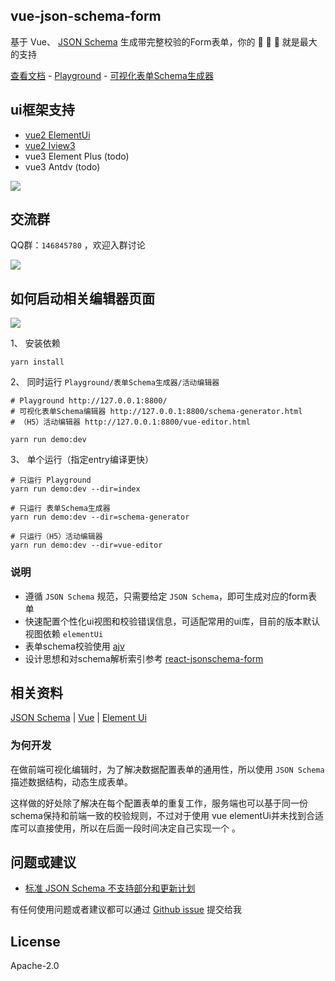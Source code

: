 ## vue-json-schema-form

基于 Vue、 [JSON Schema](https://json-schema.org/understanding-json-schema/index.html) 生成带完整校验的Form表单，你的 :star2: :star2: :star2: 就是最大的支持

[查看文档](https://vue-json-schema-form.lljj.me) - [Playground](https://form.lljj.me) - [可视化表单Schema生成器](https://form.lljj.me/schema-generator.html)

## ui框架支持
* [vue2 ElementUi](https://github.com/lljj-x/vue-json-schema-form/tree/master/packages/lib/vue2/vue2-form-element)
* [vue2 Iview3](https://github.com/lljj-x/vue-json-schema-form/tree/master/packages/lib/vue2/vue2-form-iview3)
* vue3 Element Plus (todo)
* vue3 Antdv (todo)

![](https://lljj-xxxx.oss-cn-hongkong.aliyuncs.com/vue-json-schema-form.gif)

## 交流群

QQ群：`146845780` ，欢迎入群讨论

![](https://lljj-xxxx.oss-cn-hongkong.aliyuncs.com/vjsf11.jpg)

## 如何启动相关编辑器页面

![](https://lljj-xxxx.oss-cn-hongkong.aliyuncs.com/vue-editor.jpg)

1、 安装依赖
```ssh
yarn install
```

2、 同时运行 `Playground/表单Schema生成器/活动编辑器`
```ssh
# Playground http://127.0.0.1:8800/
# 可视化表单Schema编辑器 http://127.0.0.1:8800/schema-generator.html
# （H5）活动编辑器 http://127.0.0.1:8800/vue-editor.html

yarn run demo:dev
```

3、 单个运行（指定entry编译更快）
```ssh
# 只运行 Playground
yarn run demo:dev --dir=index

# 只运行 表单Schema生成器
yarn run demo:dev --dir=schema-generator

# 只运行（H5）活动编辑器
yarn run demo:dev --dir=vue-editor
```

### 说明
* 遵循 `JSON Schema` 规范，只需要给定 `JSON Schema`，即可生成对应的form表单
* 快速配置个性化ui视图和校验错误信息，可适配常用的ui库，目前的版本默认视图依赖 `elementUi`
* 表单schema校验使用  [ajv](https://github.com/epoberezkin/ajv)
* 设计思想和对schema解析索引参考 [react-jsonschema-form](https://github.com/rjsf-team/react-jsonschema-form)

## 相关资料
[JSON Schema](https://json-schema.org/understanding-json-schema/index.html) |
[Vue](https://cn.vuejs.org/) |
[Element Ui](https://element.eleme.io/)

### 为何开发
在做前端可视化编辑时，为了解决数据配置表单的通用性，所以使用 `JSON Schema` 描述数据结构，动态生成表单。

这样做的好处除了解决在每个配置表单的重复工作，服务端也可以基于同一份schema保持和前端一致的校验规则，不过对于使用 vue elementUi并未找到合适库可以直接使用，所以在后面一段时间决定自己实现一个 。

## 问题或建议
* [标准 JSON Schema 不支持部分和更新计划](https://vue-json-schema-form.lljj.me/zh/guide/todo.html)

有任何使用问题或者建议都可以通过 [Github issue](https://github.com/lljj-x/vue-json-schema-form/issues) 提交给我


## License
Apache-2.0
